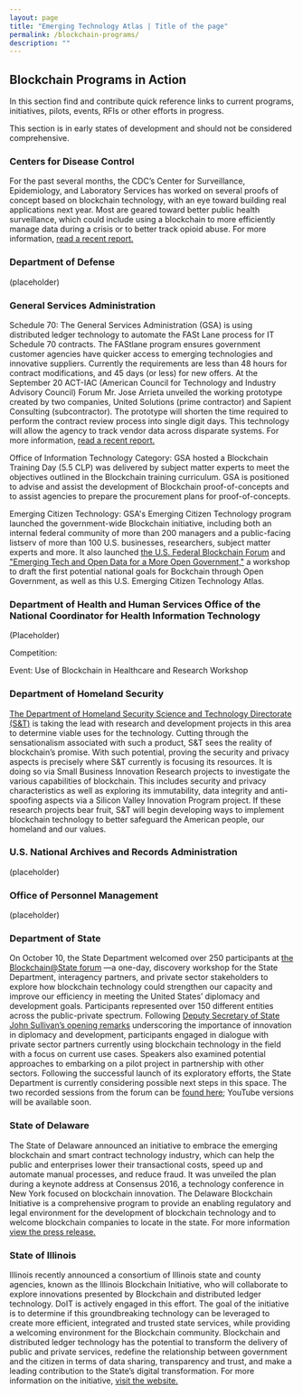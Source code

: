 ```yaml
---
layout: page
title: "Emerging Technology Atlas | Title of the page"
permalink: /blockchain-programs/
description: ""
---
```


## Blockchain Programs in Action

<p> In this section find and contribute quick reference links to current programs, initiatives, pilots, events, RFIs or other efforts in progress.</p>

<p> This section is in early states of development and should not be considered comprehensive.</p>

### Centers for Disease Control
For the past several months, the CDC’s Center for Surveillance, Epidemiology, and Laboratory Services has worked on several proofs of concept based on blockchain technology, with an eye toward building real applications next year. Most are geared toward better public health surveillance, which could include using a blockchain to more efficiently manage data during a crisis or to better track opioid abuse. For more information, <a href="https://www.technologyreview.com/s/608959/why-the-cdc-wants-in-on-blockchain/">read a recent report.</a>

### Department of Defense
(placeholder)

### General Services Administration
Schedule 70: The General Services Administration (GSA) is using distributed ledger technology to automate the FASt Lane process for IT Schedule 70 contracts. The FAStlane program ensures government customer agencies have quicker access to emerging technologies and innovative suppliers. Currently the requirements are less than 48 hours for contract modifications, and 45 days (or less) for new offers. At the September 20 ACT-IAC (American Council for Technology and Industry Advisory Council) Forum Mr. Jose Arrieta unveiled the working prototype created by two companies, United Solutions (prime contractor) and Sapient Consulting (subcontractor). The prototype will shorten the time required to perform the contract review process into single digit days. This technology will allow the agency to track vendor data across disparate systems. For more information, <a href="https://fcw.com/blogs/lectern/2017/10/comment-kelman-gsa-blockchain.aspx">read a recent report.</a>

Office of Information Technology Category: GSA hosted a Blockchain Training Day (5.5 CLP) was delivered by subject matter experts to meet the objectives outlined in the Blockchain training curriculum. GSA is positioned to advise and assist the development of Blockchain proof-of-concepts and to assist agencies to prepare the procurement plans for proof-of-concepts. 

Emerging Citizen Technology: GSA's Emerging Citizen Technology program launched the government-wide Blockchain initiative, including both an internal federal community of more than 200 managers and a public-facing listserv of more than 100 U.S. businesses, researchers, subject matter experts and more. It also launched <a href="https://gsa.github.io/emerging-technology-atlas/blockchain-forum/">the U.S. Federal Blockchain Forum</a> and <a href="https://gsa.github.io/emerging-technology-atlas/blockchain-workshop/">"Emerging Tech and Open Data for a More Open Government,"</a> a workshop to draft the first potential national goals for Bockchain through Open Government, as well as this U.S. Emerging Citizen Technology Atlas. 

### Department of Health and Human Services Office of the National Coordinator for Health Information Technology
(Placeholder)
<p> Competition:</p> 
<p> Event: Use of Blockchain in Healthcare and Research Workshop</p>

### Department of Homeland Security 

<p> <a href="https://www.dhs.gov/science-and-technology/news/2017/01/10/snapshot-blockchain-technology-explored-homeland-security">The Department of Homeland Security Science and Technology Directorate (S&T)</a> is taking the lead with research and development projects in this area to determine viable uses for the technology. Cutting through the sensationalism associated with such a product, S&T sees the reality of blockchain’s promise. With such potential, proving the security and privacy aspects is precisely where S&T currently is focusing its resources. It is doing so via Small Business Innovation Research projects to investigate the various capabilities of blockchain. This includes security and privacy characteristics as well as exploring its immutability, data integrity and anti-spoofing aspects via a Silicon Valley Innovation Program project. If these research projects bear fruit, S&T will begin developing ways to implement blockchain technology to better safeguard the American people, our homeland and our values. </p>

### U.S. National Archives and Records Administration
(placeholder)

### Office of Personnel Management

(placeholder)


### Department of State 

<p> On October 10, the State Department welcomed over 250 participants at <a href="https://www.eventbrite.com/e/blockchainstate-distributed-ledger-technologies-for-diplomacy-and-development-tickets-37669091266">the Blockchain@State forum</a> —a one-day, discovery workshop for the State Department, interagency partners, and private sector stakeholders to explore how blockchain technology could strengthen our capacity and improve our efficiency in meeting the United States’ diplomacy and development goals.  Participants represented over 150 different entities across the public-private spectrum.  Following <a href="https://www.youtube.com/watch?v=iMLhtdAiGq8">Deputy Secretary of State John Sullivan’s opening remarks</a> underscoring the importance of innovation in diplomacy and development, participants engaged in dialogue with private sector partners currently using blockchain technology in the field with a focus on current use cases.  Speakers also examined potential approaches to embarking on a pilot project in partnership with other sectors.  Following the successful launch of its exploratory efforts, the State Department is currently considering possible next steps in this space.  The two recorded sessions from the forum can be <a href="https://www.facebook.com/pg/GPAtState/videos/?ref=page_internal">found here</a>; YouTube versions will be available soon.</p>

### State of Delaware 
The State of Delaware announced an initiative to embrace the emerging blockchain and smart contract technology industry, which can help the public and enterprises lower their transactional costs, speed up and automate manual processes, and reduce fraud. It was unveiled the plan during a keynote address at Consensus 2016, a technology conference in New York focused on blockchain innovation. The Delaware Blockchain Initiative is a comprehensive program to provide an enabling regulatory and legal environment for the development of blockchain technology and to welcome blockchain companies to locate in the state. For more information <a href="https://www.prnewswire.com/news-releases/governor-markell-launches-delaware-blockchain-initiative-300260672.html">view the press release.</a> 

### State of Illinois 

<p> Illinois recently announced a consortium of Illinois state and county agencies, known as the Illinois Blockchain Initiative, who will collaborate to explore innovations presented by Blockchain and distributed ledger technology. DoIT is actively engaged in this effort. The goal of the initiative is to determine if this groundbreaking technology can be leveraged to create more efficient, integrated and trusted state services, while providing a welcoming environment for the Blockchain community. Blockchain and distributed ledger technology has the potential to transform the delivery of public and private services, redefine the relationship between government and the citizen in terms of data sharing, transparency and trust, and make a leading contribution to the State’s digital transformation. For more information on the initiative, <a href="https://www2.illinois.gov/sites/doit/Pages/BlockChainInitiative.aspx">visit the website.</a>


